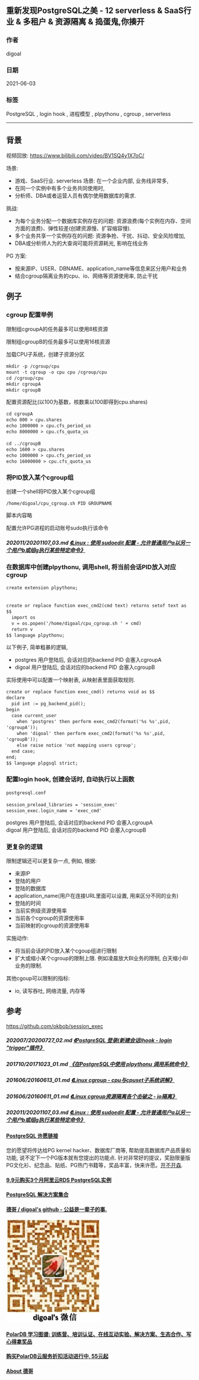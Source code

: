 ## 重新发现PostgreSQL之美 - 12 serverless & SaaS行业 & 多租户 & 资源隔离 & 捣蛋鬼,你揍开
              
### 作者              
digoal              
              
### 日期              
2021-06-03              
              
### 标签              
PostgreSQL , login hook , 进程模型 , plpythonu , cgroup , serverless       
              
----              
              
## 背景       
视频回放: https://www.bilibili.com/video/BV1SQ4y1X7oC/    
  
场景:   
- 游戏、SaaS行业.  serverless 场景: 在一个企业内部, 业务线非常多,     
- 在同一个实例中有多个业务共同使用时,   
- 分析师、DBA或者运营人员有偶尔使用数据库的需求.   
  
挑战:    
- 为每个业务分配一个数据库实例存在的问题: 资源浪费(每个实例在内存、空间方面的浪费)、弹性较差(创建资源慢、扩容缩容慢).  
- 多个业务共享一个实例存在的问题: 资源争抢、干扰、抖动、安全风险增加,   
- DBA或分析师人为的大查询可能将资源耗光, 影响在线业务  
  
PG 方案:  
- 按来源IP、USER、DBNAME、application_name等信息来区分用户和业务     
- 结合cgroup隔离业务的cpu、io、网络等资源使用率, 防止干扰     
  
  
## 例子  
### cgroup 配置举例     
    
限制组cgroupA的任务最多可以使用8核资源        
    
限制组cgroupB的任务最多可以使用16核资源        
        
加载CPU子系统，创建子资源分区      
    
```      
mkdir -p /cgroup/cpu      
mount -t cgroup -o cpu cpu /cgroup/cpu      
cd /cgroup/cpu      
mkdir cgroupA      
mkdir cgroupB      
```      
    
配置资源配比(以100为基数，核数乘以100即得到cpu.shares)      
    
```      
cd cgroupA      
echo 800 > cpu.shares      
echo 1000000 > cpu.cfs_period_us      
echo 8000000 > cpu.cfs_quota_us      
      
cd ../cgroupB      
echo 1600 > cpu.shares      
echo 1000000 > cpu.cfs_period_us      
echo 16000000 > cpu.cfs_quota_us      
```      
  
### 将PID放入某个cgroup组  
创建一个shell将PID放入某个cgroup组  
  
```  
/home/digoal/cpu_cgroup.sh PID GROUPNAME   
```  
  
脚本内容略  
  
  
配置允许PG进程的启动账号sudo执行该命令   
  
##### 202011/20201107_03.md   [《Linux : 使用 sudoedit 配置 - 允许普通用户a以另一个用户b或组g执行某些特定命令》](../202011/20201107_03.md)    
  
### 在数据库中创建plpythonu, 调用shell, 将当前会话PID放入对应cgroup  
  
```  
create extension plpythonu;  
  
  
create or replace function exec_cmd2(cmd text) returns setof text as $$      
  import os        
  v = os.popen('/home/digoal/cpu_cgroup.sh ' + cmd)    
  return v    
$$ language plpythonu;    
```  
  
以下例子, 简单粗暴的逻辑,   
- postgres 用户登陆后, 会话对应的backend PID 会塞入cgroupA  
- digoal 用户登陆后, 会话对应的backend PID 会塞入cgroupB  
  
实际使用中可以配置一个映射表, 从映射表里面获取规则.  
  
  
```  
create or replace function exec_cmd() returns void as $$    
declare  
  pid int := pg_backend_pid();  
begin  
  case current_user   
    when 'postgres' then perform exec_cmd2(format('%s %s',pid, 'cgroupA'));  
    when 'digoal' then perform exec_cmd2(format('%s %s',pid, 'cgroupB'));  
    else raise notice 'not mapping users cgroup';  
  end case;  
end;  
$$ language plpgsql strict;  
```  
  
### 配置login hook, 创建会话时, 自动执行以上函数  
  
```  
postgresql.conf  
  
session_preload_libraries = 'session_exec'  
session_exec.login_name = 'exec_cmd'  
```  
  
postgres 用户登陆后, 会话对应的backend PID 会塞入cgroupA  
digoal 用户登陆后, 会话对应的backend PID 会塞入cgroupB  
  
### 更复杂的逻辑  
限制逻辑还可以更复杂一点, 例如, 根据:     
- 来源IP  
- 登陆的用户  
- 登陆的数据库  
- application_name(用户在连接URL里面可以设置, 用来区分不同的业务)    
- 登陆的时间  
- 当前实例级资源使用率  
- 当前各个cgroup的资源使用率  
- 当前映射的cgroup的资源使用率  
  
实施动作:   
- 将当前会话的PID放入某个cgoup组进行限制   
- 扩大或缩小某个cgroup的限制上限. 例如凌晨放大BI业务的限制, 白天缩小BI业务的限制.    
  
  
其他cgoup可以限制的指标:   
- io, 读写吞吐, 网络流量, 内存等   
    
  
  
## 参考  
https://github.com/okbob/session_exec  
  
  
##### 202007/20200727_02.md   [《PostgreSQL 登录(新建会话)hook - login "trigger"插件》](../202007/20200727_02.md)    
  
##### 201710/20171023_01.md   [《在PostgreSQL中使用 plpythonu 调用系统命令》](../201710/20171023_01.md)    
  
##### 201606/20160613_01.md   [《Linux cgroup - cpu与cpuset子系统讲解》](../201606/20160613_01.md)    
  
##### 201606/20160611_01.md   [《Linux cgroup资源隔离各个击破之 - io隔离》](../201606/20160611_01.md)    
  
##### 202011/20201107_03.md   [《Linux : 使用 sudoedit 配置 - 允许普通用户a以另一个用户b或组g执行某些特定命令》](../202011/20201107_03.md)    
    
  
#### [PostgreSQL 许愿链接](https://github.com/digoal/blog/issues/76 "269ac3d1c492e938c0191101c7238216")
您的愿望将传达给PG kernel hacker、数据库厂商等, 帮助提高数据库产品质量和功能, 说不定下一个PG版本就有您提出的功能点. 针对非常好的提议，奖励限量版PG文化衫、纪念品、贴纸、PG热门书籍等，奖品丰富，快来许愿。[开不开森](https://github.com/digoal/blog/issues/76 "269ac3d1c492e938c0191101c7238216").  
  
  
#### [9.9元购买3个月阿里云RDS PostgreSQL实例](https://www.aliyun.com/database/postgresqlactivity "57258f76c37864c6e6d23383d05714ea")
  
  
#### [PostgreSQL 解决方案集合](https://yq.aliyun.com/topic/118 "40cff096e9ed7122c512b35d8561d9c8")
  
  
#### [德哥 / digoal's github - 公益是一辈子的事.](https://github.com/digoal/blog/blob/master/README.md "22709685feb7cab07d30f30387f0a9ae")
  
  
![digoal's wechat](../pic/digoal_weixin.jpg "f7ad92eeba24523fd47a6e1a0e691b59")
  
  
#### [PolarDB 学习图谱: 训练营、培训认证、在线互动实验、解决方案、生态合作、写心得拿奖品](https://www.aliyun.com/database/openpolardb/activity "8642f60e04ed0c814bf9cb9677976bd4")
  
  
#### [购买PolarDB云服务折扣活动进行中, 55元起](https://www.aliyun.com/activity/new/polardb-yunparter?userCode=bsb3t4al "e0495c413bedacabb75ff1e880be465a")
  
  
#### [About 德哥](https://github.com/digoal/blog/blob/master/me/readme.md "a37735981e7704886ffd590565582dd0")
  
